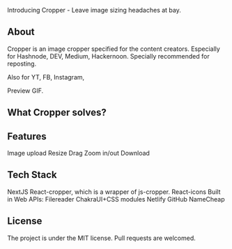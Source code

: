 Introducing Cropper - Leave image sizing headaches at bay.

## About

Cropper is an image cropper specified for the content creators. Especially for Hashnode, DEV, Medium, Hackernoon.
Specially recommended for reposting.

Also for YT, FB, Instagram,

Preview GIF.

## What Cropper solves?

## Features

Image upload
Resize
Drag
Zoom in/out
Download

## Tech Stack

NextJS
React-cropper, which is a wrapper of js-cropper.
React-icons
Built in Web APIs: Filereader
ChakraUI+CSS modules
Netlify
GitHub
NameCheap

## License

The project is under the MIT license.
Pull requests are welcomed.
